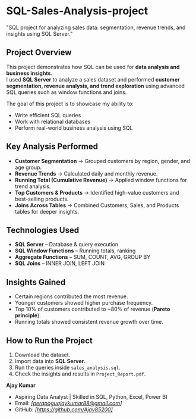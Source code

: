 # SQL-Sales-Analysis-project
"SQL project for analyzing sales data: segmentation, revenue trends, and insights using SQL Server."


## Project Overview  
This project demonstrates how SQL can be used for **data analysis and business insights**.  
I used **SQL Server** to analyze a sales dataset and performed **customer segmentation, revenue analysis, and trend exploration** using advanced SQL queries such as window functions and joins.  

The goal of this project is to showcase my ability to:  
- Write efficient SQL queries  
- Work with relational databases  
- Perform real-world business analysis using SQL  

## Key Analysis Performed  
- **Customer Segmentation** → Grouped customers by region, gender, and age group.  
- **Revenue Trends** → Calculated daily and monthly revenue.  
- **Running Total (Cumulative Revenue)** → Applied window functions for trend analysis.  
- **Top Customers & Products** → Identified high-value customers and best-selling products.  
- **Joins Across Tables** → Combined Customers, Sales, and Products tables for deeper insights.  

## Technologies Used  
- **SQL Server** – Database & query execution  
- **SQL Window Functions** – Running totals, ranking  
- **Aggregate Functions** – SUM, COUNT, AVG, GROUP BY  
- **SQL Joins** – INNER JOIN, LEFT JOIN  



## Insights Gained  
- Certain regions contributed the most revenue.  
- Younger customers showed higher purchase frequency.  
- Top 10% of customers contributed to ~80% of revenue (**Pareto principle**).  
- Running totals showed consistent revenue growth over time.  


## How to Run the Project  
1. Download the dataset.  
2. Import data into **SQL Server**.  
3. Run the queries inside `sales_analysis.sql`.  
4. Check the insights and results in `Project_Report.pdf`.  


**Ajay Kumar**  
- Aspiring Data Analyst | Skilled in SQL, Python, Excel, Power BI  
- Email: *[perapoguajaykumar88@gmail.com]*  
- GitHub: *[https://github.com/Ajay85200]*

